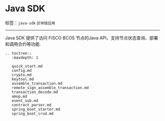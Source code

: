 # Java SDK

标签：``java-sdk`` ``区块链应用``

----
Java SDK 提供了访问 FISCO BCOS 节点的Java API，支持节点状态查询、部署和调用合约等功能.


```eval_rst
.. toctree::
   :maxdepth: 1

   quick_start.md
   config.md
   crypto.md
   keytool.md
   assemble_transaction.md
   remote_sign_assemble_transaction.md
   transaction_decode.md
   amop.md
   event_sub.md
   contract_parser.md
   spring_boot_starter.md
   spring_boot_crud.md
```